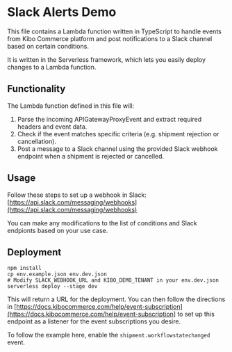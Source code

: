 
# Slack Alerts Demo

This file contains a Lambda function written in TypeScript to handle events from Kibo Commerce platform and post notifications to a Slack channel based on certain conditions.

It is written in the Serverless framework, which lets you easily deploy changes to a Lambda function.

## Functionality
The Lambda function defined in this file will:
1. Parse the incoming APIGatewayProxyEvent and extract required headers and event data.
2. Check if the event matches specific criteria (e.g. shipment rejection or cancellation).
3. Post a message to a Slack channel using the provided Slack webhook endpoint when a shipment is rejected or cancelled.

## Usage

Follow these steps to set up a webhook in Slack: [https://api.slack.com/messaging/webhooks](https://api.slack.com/messaging/webhooks)

You can make any modifications to the list of conditions and Slack endpionts based on your use case.

## Deployment

```
npm install
cp env.example.json env.dev.json
# Modify SLACK_WEBHOOK_URL and KIBO_DEMO_TENANT in your env.dev.json
serverless deploy --stage dev
```

This will return a URL for the deployment. You can then follow the directions in [https://docs.kibocommerce.com/help/event-subscription](https://docs.kibocommerce.com/help/event-subscription] to set up this endpoint as a listener for the event subscriptions you desire.

To follow the example here, enable the `shipment.workflowstatechanged` event.


